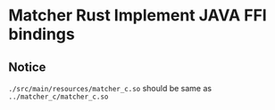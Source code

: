 # Matcher Rust Implement JAVA FFI bindings
## Notice
`./src/main/resources/matcher_c.so` should be same as `../matcher_c/matcher_c.so`